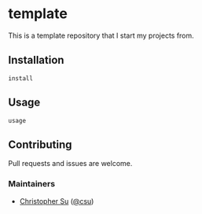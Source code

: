 # template

This is a template repository that I start my projects from.

## Installation
```
install
```

## Usage
```
usage
```

## Contributing
Pull requests and issues are welcome.

### Maintainers
* [Christopher Su](https://christopher.su) ([@csu](https://github.com/csu))
